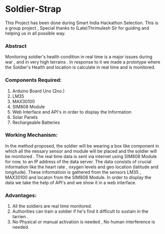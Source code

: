 # Soldier-Strap
This Project has been done during Smart India Hackathon Selection.
This is a group project , Special thanks to (Late)Thrimulesh Sir for guiding and helping us in all possible way.

### Abstract
Monitoring soldier's health condition in real time is a major issues during war , and in very high terrains . In response to it we made a prototype where the Soldier's Health and location is calculate in real time and is monitored.

### Components Required:
1. Arduino Board Uno (2no.)
2. LM35
3. MAX30100
4. SIM808 Module
5. Web Interface and API's in order to display the Information
6. Solar Panels
7. Rechargeable Batteries

### Working Mechanism:
In the method proposed, the soldier will be wearing a box like component in which all the nessary sensor and module will be placed and the soldier will be monitored . The real time data is sent via internet using SIM808 Module for now, to an IP address of the data server. The data consists of crucial information like the heart rate , oxygen levels and geo location (latitude and longitude). These informatioin is gathered from the sensors LM35 , MAX30100 and locaton from the SIM808 Module. In order to display the data we take the help of API's and we show it in a web interface.

### Advantages:
1. All the soldiers are real time monitored.
2. Authorities can train a soldier if he's find it difficult to sustain in the tarrien .
3. No Physical or manual activation is needed , No human interference is needed.


